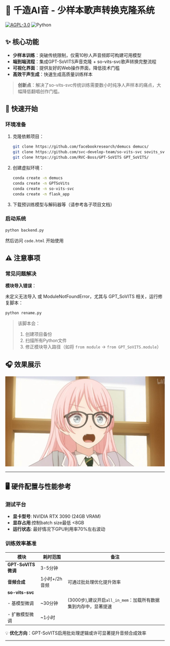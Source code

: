 # 🎤 千造AI音 - 少样本歌声转换克隆系统

[![AGPL-3.0](https://img.shields.io/badge/License-AGPL_v3-blue.svg)](https://www.gnu.org/licenses/agpl-3.0) ![Python](https://img.shields.io/badge/Python-3.8%2B-green)

## ✨ 核心功能

- **少样本训练**：突破传统限制，仅需10秒人声音频即可构建可用模型
- **端到端流程**：集成GPT-SoVITS声音克隆 + so-vits-svc歌声转换完整流程
- **可视化界面**：提供友好的Web操作界面，降低技术门槛
- **高效干声生成**：快速生成高质量训练样本

> **创新点**：解决了so-vits-svc传统训练需要数小时纯净人声样本的痛点，大幅降低翻唱创作门槛。

## 🚀 快速开始

### 环境准备

1. 克隆依赖项目：
   ```bash
   git clone https://github.com/facebookresearch/demucs demucs/
   git clone https://github.com/svc-develop-team/so-vits-svc sovits_svc/
   git clone https://github.com/RVC-Boss/GPT-SoVITS GPT_SoVITS/
   ```

2. 创建虚拟环境：
   ```bash
   conda create -n demucs
   conda create -n GPTSoVits 
   conda create -n so-vits-svc 
   conda create -n flask_app 
   ```

3. 下载预训练模型与解码器等（请参考各子项目文档）

### 启动系统

```bash
python backend.py
```
然后访问 `code.html` 开始使用

## ⚠️ 注意事项

### 常见问题解决

**模块导入错误**：

未定义无法导入 或 ModuleNotFoundError，尤其与 GPT_SoVITS 相关，运行修复脚本：

```bash
python rename.py
```
> 该脚本会：
> 1. 创建项目备份
> 2. 扫描所有Python文件
> 3. 修正模块导入路径（如将 `from module` → `from GPT_SoVITS.module`）

## 🎧 效果展示
[![流程演示视频](https://github.com/ienone/ChihayaEngine/blob/main/files/cover.jpg)](https://www.bilibili.com/video/BV15ANizRE2B)

---

## 🖥️ 硬件配置与性能参考

### 测试平台
- **显卡型号**: NVIDIA RTX 3090 (24GB VRAM)
- **显存占用**:控制batch size最低 <8GB
- **运行状态**: 最好情况下GPU利用率70%左右波动

### 训练效率基准
| 模块               | 耗时范围      | 备注                                                         |
| ------------------ | ------------- | ------------------------------------------------------------ |
| **GPT-SoVITS微调** | 3-5分钟       |                                                              |
| **音频合成**       | 1小时+/2h音频 | 可通过批处理优化提升效率                                     |
| **so-vits-svc**    |               |                                                              |
| - 基模型微调       | ~30分钟       | (3000步),建议开启`all_in_mem`：加载所有数据集到内存中，显著提速 |
| - 扩散模型微调     | ~1小时        |                                                              |

💡 **优化方向**：GPT-SoVITS启用批处理逻辑或许可显著提升音频合成效率

---
